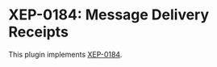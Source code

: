 # XEP-0184: Message Delivery Receipts

This plugin implements [XEP-0184](http://xmpp.org/extensions/xep-0184.html).
